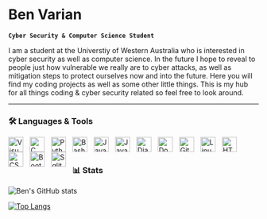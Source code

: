 # Ben Varian
**`Cyber Security & Computer Science Student`**

I am a student at the Universtiy of Western Australia who is interested in cyber security as well as computer science. In the future I hope to reveal to people just how vulnerable we really are to cyber attacks, as well as mitigation steps to protect ourselves now and into the future. Here you will find my coding projects as well as some other little things. This is my hub for all things coding & cyber security related so feel free to look around. 

---

### 🛠️ Languages & Tools 

<img align="left" alt="Visual Studio Code" width="30px" style="padding-right:10px" src="https://cdn.jsdelivr.net/gh/devicons/devicon/icons/vscode/vscode-original.svg"/>
<img align="left" alt="C" width="30px" style="padding-right:10px" src="https://cdn.jsdelivr.net/gh/devicons/devicon/icons/c/c-original.svg"/>
<img align="left" alt="Python" width="30px" style="padding-right:10px" src="https://cdn.jsdelivr.net/gh/devicons/devicon/icons/python/python-original.svg"/>
<img align="left" alt="Bash" width="30px" style="padding-right:10px" src="https://cdn.jsdelivr.net/gh/devicons/devicon/icons/bash/bash-original.svg"/>
<img align="left" alt="Java" width="30px" style="padding-right:10px" src="https://cdn.jsdelivr.net/gh/devicons/devicon/icons/java/java-original.svg"/>
<img align="left" alt="JavaScript" width="30px" style="padding-right:10px" src="https://cdn.jsdelivr.net/gh/devicons/devicon/icons/javascript/javascript-original.svg"/>
<img align="left" alt="Django" width="30px" style="padding-right:10px" src="https://cdn.jsdelivr.net/gh/devicons/devicon/icons/django/django-plain.svg"/>
<img align="left" alt="Docker" width="30px" style="padding-right:10px" src="https://cdn.jsdelivr.net/gh/devicons/devicon/icons/docker/docker-original-wordmark.svg"/>
<img align="left" alt="Git" width="30px" style="padding-right:10px" src="https://cdn.jsdelivr.net/gh/devicons/devicon/icons/git/git-original.svg"/>
<img align="left" alt="Linux" width="30px" style="padding-right:10px" src="https://cdn.jsdelivr.net/gh/devicons/devicon/icons/linux/linux-original.svg"/>
<img align="left" alt="HTML" width="30px" style="padding-right:10px" src="https://cdn.jsdelivr.net/gh/devicons/devicon/icons/html5/html5-original.svg" />
<img align="left" alt="CSS" width="30px" style="padding-right:10px" src="https://cdn.jsdelivr.net/gh/devicons/devicon/icons/css3/css3-original.svg" />
<img align="left" alt="Bootstrap" width="30px" style="padding-right:10px" src="https://cdn.jsdelivr.net/gh/devicons/devicon/icons/bootstrap/bootstrap-original.svg" />
<img align="left" alt="Sqlite" width="30px" style="padding-right:10px" src="https://cdn.jsdelivr.net/gh/devicons/devicon/icons/sqlite/sqlite-original.svg"/> <br>

# 

### 📊 Stats

![Ben's GitHub stats](https://github-readme-stats.vercel.app/api?username=benvarian&show_icons=true&theme=dark&count_private=true)

[![Top Langs](https://github-readme-stats.vercel.app/api/top-langs/?username=benvarian&layout=compact)](https://github.com/anuraghazra/github-readme-stats)

          
<!---
benvarian/benvarian is a ✨ special ✨ repository because its `README.md` (this file) appears on your GitHub profile.
You can click the Preview link to take a look at your changes.
--->
